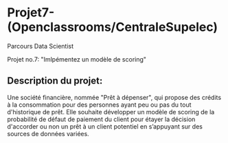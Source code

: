 # Projet7-(Openclassrooms/CentraleSupelec)
Parcours Data Scientist

Projet no.7: "Imlpémentez un modèle de scoring"

## Description du projet:
Une société financière, nommée "Prêt à dépenser", qui propose des crédits à la consommation pour des personnes ayant peu ou pas du tout d'historique de prêt. Elle souhaite développer un modèle de scoring de la probabilité de défaut de paiement du client pour étayer la décision d'accorder ou non un prêt à un client potentiel en s’appuyant sur des sources de données variées.
